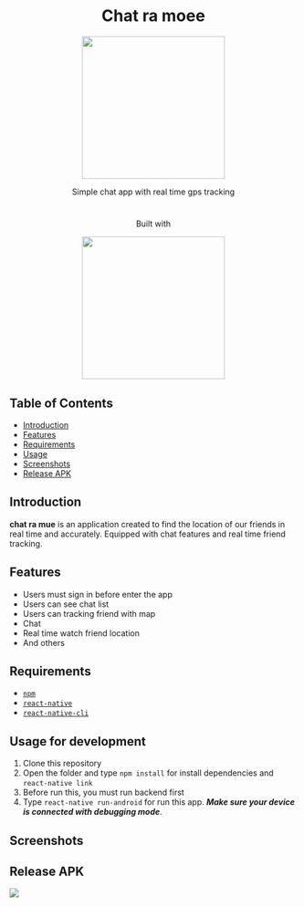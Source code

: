 <h1 align="center">Chat ra moee</h1>
<p align="center">
  <img width="250" src="https://dpulze.com/wp/wp-content/uploads/2017/06/ChaTraMue-Logo-17.jpg"/>
</p>
<p align="center">Simple chat app with real time gps tracking </p>
  


  #
  
<p align="center">
  Built with 
</p>
<p align="center">
  <img width="250" src="https://cdn.worldvectorlogo.com/logos/react-native-firebase-1.svg"/>
</p>


## Table of Contents

- [Introduction](#introduction)
- [Features](#features)
- [Requirements](#requirements)
- [Usage](#usage-for-development)
- [Screenshots](#screenshots)
- [Release APK](#release-apk)

## Introduction
<b>chat ra mue</b> is an application created to find the location of our friends in real time and accurately. Equipped with chat features and real time friend tracking.

## Features
* Users must sign in before enter the app
* Users can see chat list
* Users can tracking friend with map
* Chat
* Real time watch friend location
* And others

## Requirements
* [`npm`](https://www.npmjs.com/get-npm)
* [`react-native`](https://facebook.github.io/react-native/docs/getting-started)
* [`react-native-cli`](https://facebook.github.io/react-native/docs/getting-started)


## Usage for development
1. Clone this repository
3. Open the folder and type `npm install` for install dependencies and `react-native link`
4. Before run this, you must run backend first
5. Type `react-native run-android` for run this app. ***Make sure your device is connected with debugging mode***.

## Screenshots


## Release APK
<a href="https://drive.google.com/file/d/1RNj5fWgeBNrsER470yqB2stZemFY5KbR/view?usp=sharing">
  <img src="https://img.shields.io/badge/Download%20on%20the-Google%20Drive-blue.svg?style=popout&logo=google-drive"/>
</a>


